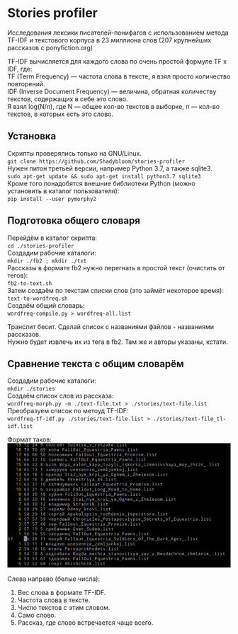 # Stories profiler

Исследования лексики писателей-понифагов с использованием метода TF-IDF и текстового корпуса в 23 миллиона слов (207 крупнейших рассказов с ponyfiction.org)  

TF-IDF вычисляется для каждого слова по очень простой формуле TF x IDF, где:  
TF (Term Frequency) — частота слова в тексте, я взял просто количество повторений.  
IDF (Inverse Document Frequency) — величина, обратная количеству текстов, содержащих в себе это слово.  
Я взял log(N/n), где N — общее кол-во текстов в выборке, n — кол-во текстов, в которых есть это слово.  

## Установка

Скрипты проверялись только на GNU/Linux.  
`git clone https://github.com/Shadybloom/stories-profiler`  
Нужен питон третьей версии, например Python 3.7, а также sqlite3.  
`sudo apt-get update && sudo apt-get install python3.7 sqlite3`  
Кроме того понадобятся внешние библиотеки Python (можно установить в каталог пользователя):  
`pip install --user pymorphy2`  

## Подготовка общего словаря

Перейдём в каталог скрипта:  
`cd ./stories-profiler`  
Создадим рабочие каталоги:  
`mkdir ./fb2 ; mkdir ./txt`  
Рассказы в формате fb2 нужно перегнать в простой текст (очистить от тегов):  
`fb2-to-text.sh`  
Затем создаём по текстам списки слов (это займёт некоторое время):  
`text-to-wordfreq.sh`  
Создаём общий словарь:  
`wordfreq-compile.py > wordfreq-all.list`  

Транслит бесит. Сделай список с названиями файлов - названиями рассказов.  
Нужно будет извлечь их из тега <book-title> в fb2. Там же и авторы указаны, кстати.  

## Сравнение текста с общим словарём

Создадим рабочие каталоги:  
`mkdir ./stories`  
Создаём список слов из рассказа:  
`wordfreq-morph.py -m ./text-file.txt > ./stories/text-file.list`  
Преобразуем список по метоуд TF-IDF:  
`wordfreq-tf-idf.py ./stories/text-file.list > ./stories/text-file_tl-idf.list`

Формат таков:  
![Пример](/images/example.png)  

Слева направо (белые числа):  
1) Вес слова в формате TF-IDF.  
2) Частота слова в тексте.  
3) Число текстов с этим словом.  
4) Само слово.  
5) Рассказ, где слово встречается чаще всего.  
